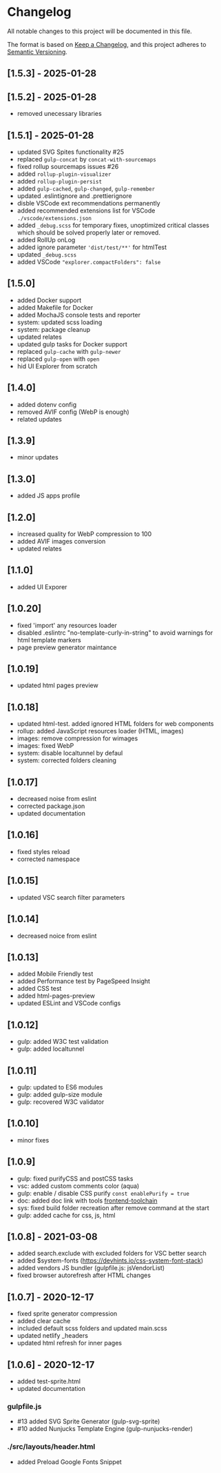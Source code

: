 # Changelog

All notable changes to this project will be documented in this file.

The format is based on [Keep a Changelog](https://keepachangelog.com/en/1.0.0/),
and this project adheres to [Semantic Versioning](https://semver.org/spec/v2.0.0.html).



## [1.5.3] - 2025-01-28
## [1.5.2] - 2025-01-28

- removed unecessary libraries

## [1.5.1] - 2025-01-28

- updated SVG Spites functionality #25
- replaced `gulp-concat` by `concat-with-sourcemaps`
- fixed rollup sourcemaps issues #26
- added `rollup-plugin-visualizer`
- added `rollup-plugin-persist`
- added `gulp-cached`, `gulp-changed`, `gulp-remember`
- updated .eslintignore and .prettierignore
- disble VSCode ext recommendations permanently
- added recommended extensions list for VSCode `./vscode/extensions.json`
- added `_debug.scss` for temporary fixes, unoptimized critical classes which should be solved properly later or removed.
- added RollUp onLog
- added ignore parameter `'dist/test/**'` for htmlTest
- updated `_debug.scss`
- added VSCode `"explorer.compactFolders": false`


## [1.5.0]

- added Docker support
- added Makefile for Docker
- added MochaJS console tests and reporter
- system: updated scss loading
- system: package cleanup
- updated relates
- updated gulp tasks for Docker support
- replaced `gulp-cache` with `gulp-newer`
- replaced `gulp-open` with `open`
- hid UI Explorer from scratch

## [1.4.0]

- added dotenv config
- removed AVIF config (WebP is enough)
- related updates

## [1.3.9]

- minor updates

## [1.3.0]

- added JS apps profile

## [1.2.0]

- increased quality for WebP compression to 100
- added AVIF images conversion
- updated relates

## [1.1.0]

- added UI Exporer

## [1.0.20]
- fixed 'import' any resources loader
- disabled .eslintrc "no-template-curly-in-string" to avoid warnings for html template markers
- page preview generator maintance

## [1.0.19]
- updated html pages preview

## [1.0.18]
- updated html-test. added ignored HTML folders for web components
- rollup: added JavaScript resources loader (HTML, images)
- images: remove compression for wimages
- images: fixed WebP
- system: disable localtunnel by defaul
- system: corrected folders cleaning

## [1.0.17]

- decreased noise from eslint
- corrected package.json
- updated documentation

## [1.0.16]

- fixed styles reload
- corrected namespace

## [1.0.15]

- updated VSC search filter parameters


## [1.0.14]

- decreased noice from eslint

## [1.0.13]

- added Mobile Friendly test
- added Performance test by PageSpeed Insight
- added CSS test
- added html-pages-preview
- updated ESLint and VSCode configs


## [1.0.12]

- gulp: added W3C test validation
- gulp: added localtunnel

## [1.0.11]

- gulp: updated to ES6 modules
- gulp: added gulp-size module
- gulp: recovered W3C validator

## [1.0.10]

- minor fixes

## [1.0.9]

- gulp: fixed purifyCSS and postCSS tasks
- vsc: added custom comments color (aqua)
- gulp: enable / disable CSS purify `const enablePurify = true`
- doc: added doc link with tools  [frontend-toolchain](https://github.com/frontend-layers/frontend-toolchain)
- sys: fixed build folder recreation after remove command at the start
- gulp: added cache for css, js, html

## [1.0.8] - 2021-03-08

- added search.exclude with excluded folders for VSC better search
- added $system-fonts (https://devhints.io/css-system-font-stack)
- added vendors JS bundler (gulpfile.js: jsVendorList)
- fixed browser autorefresh after HTML changes

## [1.0.7] - 2020-12-17

- fixed sprite generator compression
- added clear cache
- included default scss folders and updated main.scss
- updated netlify _headers
- updated html refresh for inner pages

## [1.0.6] - 2020-12-17

- added test-sprite.html
- updated documentation

### gulpfile.js

- #13 added SVG Sprite Generator (gulp-svg-sprite)
- #10 added Nunjucks Template Engine (gulp-nunjucks-render)

### ./src/layouts/header.html

- added Preload Google Fonts Snippet





